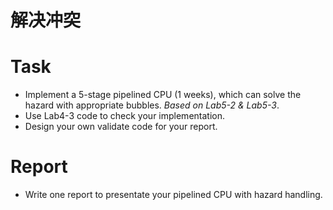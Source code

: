 # 解决冲突

# Task

* Implement a 5-stage pipelined CPU (1 weeks), which can solve the hazard with appropriate bubbles.
    *Based on Lab5-2 & Lab5-3*.
* Use Lab4-3 code to check your implementation.
* Design your own validate code for your report.

# Report

* Write one report to presentate your pipelined CPU with hazard handling.

